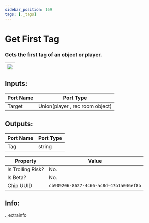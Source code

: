 ```yaml
---
sidebar_position: 169
tags: [._tags]
---
```


# Get First Tag


### Gets the first tag of an object or player.

| ![](https://images-ext-2.discordapp.net/external/MPmIaQzlEPmgGWlgi-WxBBXt0Bjv_zWPkg1y1f_sy3s/https/www.recroomcircuits.com/image/circuit/absolute-value?width=206&height=108) |
|-----|

## Inputs:
| Port Name | Port Type |
|-----------|-----------|
| Target | Union(player , rec room object) |

## Outputs:
| Port Name | Port Type |
|-----------|-----------|
| Tag | string | 

| Property  | Value |
|-------------------|-----------|
| Is Trolling Risk? | No. |
| Is Beta? | No. |
| Chip UUID | `cb909206-8627-4c66-ac8d-47b1a046ef8b` |

## Info:
._extrainfo